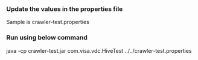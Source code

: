 ### Update the values in the properties file
Sample is crawler-test.properties
### Run using below command
java -cp crawler-test.jar com.visa.vdc.HiveTest ../../crawler-test.properties
